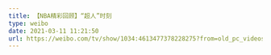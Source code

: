 ```yaml
---
title: 【NBA精彩回顾】“超人”时刻
type: weibo
date: 2021-03-11 11:21:50
url: https://weibo.com/tv/show/1034:4613477378228275?from=old_pc_videoshow
---
```


<!-- more -->